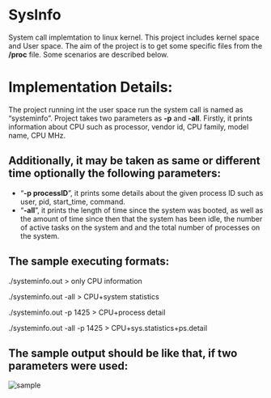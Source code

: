 # SysInfo

System call implemtation to linux kernel. This project includes kernel space and User space. The aim of the project is to get some specific files from the **/proc** file. Some scenarios are described below.


# Implementation Details:
The project running int the user space run the system call is named as “systeminfo”. Project takes two parameters as **-p** and **-all**. Firstly, it prints information about CPU such as processor, vendor id, CPU family, model name, CPU MHz.


## Additionally, it may be taken as same or different time optionally the following parameters:

 - “**-p processID**”, it prints some details about the given process ID such as user, pid,
start_time, command.
 - “**-all**”, it prints the length of time since the system was booted, as well as the amount of
time since then that the system has been idle, the number of active tasks on the system and
and the total number of processes on the system.

## The sample executing formats:
./systeminfo.out > only CPU information

./systeminfo.out -all > CPU+system statistics

./systeminfo.out -p 1425 > CPU+process detail

./systeminfo.out -all -p 1425 > CPU+sys.statistics+ps.detail

## The sample output should be like that, if two parameters were used:
![sample]()
